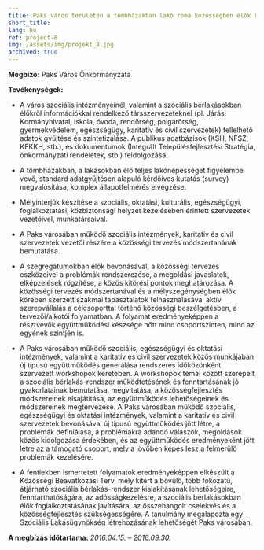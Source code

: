 ```yaml
---
title: Paks város területén a tömbházakban lakó roma közösségben élők körében szükséges beavatkozásokat megalapozó tervezési folyamat kidolgozása
short_title:
lang: hu
ref: project-8
img: /assets/img/projekt_8.jpg
archived: true
---
```


__Megbízó:__ Paks Város Önkormányzata

__Tevékenységek:__

- A város szociális intézményeinél, valamint a szociális bérlakásokban élőkről információkkal rendelkező társszervezeteknél (pl. Járási Kormányhivatal, iskola, óvoda, rendőrség, polgárőrség, gyermekvédelem, egészségügy, karitatív és civil szervezetek) fellelhető adatok gyűjtése és szintetizálása. A publikus adatbázisok (KSH, NFSZ, KEKKH, stb.), és dokumentumok (Integrált Településfejlesztési Stratégia, önkormányzati rendeletek, stb.) feldolgozása.

- A tömbházakban, a lakásokban élő teljes lakónépességet figyelembe vevő, standard adatgyűjtésen alapuló kérdőíves kutatás (survey) megvalósítása, komplex állapotfelmérés elvégzése.

- Mélyinterjúk készítése a szociális, oktatási, kulturális, egészségügyi, foglalkoztatási, közbiztonsági helyzet kezelésében érintett szervezetek vezetőivel, munkatársaival.

- A Paks városában működő szociális intézmények, karitatív és civil szervezetek vezetői részére a közösségi tervezés módszertanának bemutatása.

- A szegregátumokban élők bevonásával, a közösségi tervezés eszközeivel a problémák rendszerezése, a megoldási javaslatok, elképzelések rögzítése, a közös kitörési pontok meghatározása. A közösségi tervezés módszertanával és a mélyszegénységben élők körében szerzett szakmai tapasztalatok felhasználásával aktív szerepvállalás a célcsoporttal történő közösségi beszélgetésben, a tervezői/alkotói folyamatban. A folyamat eredményeképpen a résztvevők együttműködési készsége nőtt mind csoportszinten, mind az egyének szintjén is.

- A Paks városában működő szociális, egészségügyi és oktatási intézmények, valamint a karitatív és civil szervezetek közös munkájában új típusú együttműködés generálása rendszeres időközönként szervezett workshopok keretében. A workshopok témái között szerepelt a szociális bérlakás-rendszer működtetésének és fenntartásának jó gyakorlatainak bemutatása, megvitatása, a közösségfejlesztés módszereinek elsajátítása, az együttműködés lehetőségeinek és módszereinek megtervezése. A Paks városában működő szociális, egészségügyi és oktatási intézmények, valamint a karitatív és civil szervezetek bevonásával új típusú együttműködés jött létre, a problémák definiálása, a problémákra adandó válaszok, megoldások közös kidolgozása érdekében, és az együttműködés eredményeként jött létre az a támogató csoport, mely a jövőben képes lesz a felmerülő problémák kezelésére.

- A fentiekben ismertetett folyamatok eredményeképpen elkészült a Közösségi Beavatkozási Terv, mely kitért a bővülő, több fokozatú, átjárható szociális bérlakás-rendszer kialakításának lehetőségeire, fenntarthatóságára, az adósságkezelésre, a szociális bérlakásokban élők foglalkoztatásának javítására, az összehangolt cselekvés és a közösségfejlesztés szükségességére. A tanulmány megalapozta egy Szociális Lakásügynökség létrehozásának lehetőségét Paks városában.

__A megbízás időtartama:__ _2016.04.15. – 2016.09.30._
